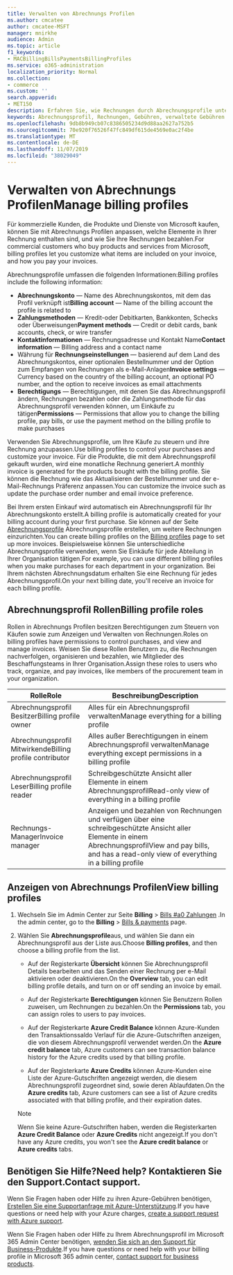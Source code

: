 ```yaml
---
title: Verwalten von Abrechnungs Profilen
ms.author: cmcatee
author: cmcatee-MSFT
manager: mnirkhe
audience: Admin
ms.topic: article
f1_keywords:
- MACBillingBillsPaymentsBillingProfiles
ms.service: o365-administration
localization_priority: Normal
ms.collection:
- commerce
ms.custom: ''
search.appverid:
- MET150
description: Erfahren Sie, wie Rechnungen durch Abrechnungsprofile unterstützt werden.
keywords: Abrechnungsprofil, Rechnungen, Gebühren, verwaltete Gebühren
ms.openlocfilehash: 9db8b949cb07c8386505234d9d88aa2627a752b5
ms.sourcegitcommit: 70e920f76526f47fc849df615de4569e0ac2f4be
ms.translationtype: MT
ms.contentlocale: de-DE
ms.lasthandoff: 11/07/2019
ms.locfileid: "38029049"
---
```

# <a name="manage-billing-profiles"></a><span data-ttu-id="2cf11-104">Verwalten von Abrechnungs Profilen</span><span class="sxs-lookup"><span data-stu-id="2cf11-104">Manage billing profiles</span></span>
<span data-ttu-id="2cf11-105">Für kommerzielle Kunden, die Produkte und Dienste von Microsoft kaufen, können Sie mit Abrechnungs Profilen anpassen, welche Elemente in Ihrer Rechnung enthalten sind, und wie Sie Ihre Rechnungen bezahlen.</span><span class="sxs-lookup"><span data-stu-id="2cf11-105">For commercial customers who buy products and services from Microsoft, billing profiles let you customize what items are included on your invoice, and how you pay your invoices.</span></span>

<span data-ttu-id="2cf11-106">Abrechnungsprofile umfassen die folgenden Informationen:</span><span class="sxs-lookup"><span data-stu-id="2cf11-106">Billing profiles include the following information:</span></span>

- <span data-ttu-id="2cf11-107">**Abrechnungskonto** &mdash; Name des Abrechnungskontos, mit dem das Profil verknüpft ist</span><span class="sxs-lookup"><span data-stu-id="2cf11-107">**Billing account** &mdash; Name of the billing account the profile is related to</span></span>
- <span data-ttu-id="2cf11-108">**Zahlungsmethoden** &mdash; Kredit-oder Debitkarten, Bankkonten, Schecks oder Überweisungen</span><span class="sxs-lookup"><span data-stu-id="2cf11-108">**Payment methods** &mdash; Credit or debit cards, bank accounts, check, or wire transfer</span></span>
- <span data-ttu-id="2cf11-109">**Kontaktinformationen** &mdash; Rechnungsadresse und Kontakt Name</span><span class="sxs-lookup"><span data-stu-id="2cf11-109">**Contact information** &mdash; Billing address and a contact name</span></span>
- <span data-ttu-id="2cf11-110">Währung für **Rechnungseinstellungen** &mdash; basierend auf dem Land des Abrechnungskontos, einer optionalen Bestellnummer und der Option zum Empfangen von Rechnungen als e-Mail-Anlagen</span><span class="sxs-lookup"><span data-stu-id="2cf11-110">**Invoice settings** &mdash; Currency based on the country of the billing account, an optional PO number, and the option to receive invoices as email attachments</span></span>
- <span data-ttu-id="2cf11-111">**Berechtigungs** &mdash; Berechtigungen, mit denen Sie das Abrechnungsprofil ändern, Rechnungen bezahlen oder die Zahlungsmethode für das Abrechnungsprofil verwenden können, um Einkäufe zu tätigen</span><span class="sxs-lookup"><span data-stu-id="2cf11-111">**Permissions** &mdash; Permissions that allow you to change the billing profile, pay bills, or use the payment method on the billing profile to make purchases</span></span>

<span data-ttu-id="2cf11-112">Verwenden Sie Abrechnungsprofile, um Ihre Käufe zu steuern und ihre Rechnung anzupassen.</span><span class="sxs-lookup"><span data-stu-id="2cf11-112">Use billing profiles to control your purchases and customize your invoice.</span></span> <span data-ttu-id="2cf11-113">Für die Produkte, die mit dem Abrechnungsprofil gekauft wurden, wird eine monatliche Rechnung generiert.</span><span class="sxs-lookup"><span data-stu-id="2cf11-113">A monthly invoice is generated for the products bought with the billing profile.</span></span> <span data-ttu-id="2cf11-114">Sie können die Rechnung wie das Aktualisieren der Bestellnummer und der e-Mail-Rechnungs Präferenz anpassen.</span><span class="sxs-lookup"><span data-stu-id="2cf11-114">You can customize the invoice such as update the purchase order number and email invoice preference.</span></span>

<span data-ttu-id="2cf11-115">Bei Ihrem ersten Einkauf wird automatisch ein Abrechnungsprofil für Ihr Abrechnungskonto erstellt.</span><span class="sxs-lookup"><span data-stu-id="2cf11-115">A billing profile is automatically created for your billing account during your first purchase.</span></span> <span data-ttu-id="2cf11-116">Sie können auf der Seite <a href="https://go.microsoft.com/fwlink/p/?linkid=2103629" target="_blank">Abrechnungsprofile</a> Abrechnungsprofile erstellen, um weitere Rechnungen einzurichten.</span><span class="sxs-lookup"><span data-stu-id="2cf11-116">You can create billing profiles on the <a href="https://go.microsoft.com/fwlink/p/?linkid=2103629" target="_blank">Billing profiles</a> page to set up more invoices.</span></span> <span data-ttu-id="2cf11-117">Beispielsweise können Sie unterschiedliche Abrechnungsprofile verwenden, wenn Sie Einkäufe für jede Abteilung in Ihrer Organisation tätigen.</span><span class="sxs-lookup"><span data-stu-id="2cf11-117">For example, you can use different billing profiles when you make purchases for each department in your organization.</span></span> <span data-ttu-id="2cf11-118">Bei Ihrem nächsten Abrechnungsdatum erhalten Sie eine Rechnung für jedes Abrechnungsprofil.</span><span class="sxs-lookup"><span data-stu-id="2cf11-118">On your next billing date, you'll receive an invoice for each billing profile.</span></span>

## <a name="billing-profile-roles"></a><span data-ttu-id="2cf11-119">Abrechnungsprofil Rollen</span><span class="sxs-lookup"><span data-stu-id="2cf11-119">Billing profile roles</span></span>

<span data-ttu-id="2cf11-120">Rollen in Abrechnungs Profilen besitzen Berechtigungen zum Steuern von Käufen sowie zum Anzeigen und Verwalten von Rechnungen.</span><span class="sxs-lookup"><span data-stu-id="2cf11-120">Roles on billing profiles have permissions to control purchases, and view and manage invoices.</span></span> <span data-ttu-id="2cf11-121">Weisen Sie diese Rollen Benutzern zu, die Rechnungen nachverfolgen, organisieren und bezahlen, wie Mitglieder des Beschaffungsteams in Ihrer Organisation.</span><span class="sxs-lookup"><span data-stu-id="2cf11-121">Assign these roles to users who track, organize, and pay invoices, like members of the procurement team in your organization.</span></span>

| <span data-ttu-id="2cf11-122">Rolle</span><span class="sxs-lookup"><span data-stu-id="2cf11-122">Role</span></span>                          | <span data-ttu-id="2cf11-123">Beschreibung</span><span class="sxs-lookup"><span data-stu-id="2cf11-123">Description</span></span>                                                                       |
|-----------------------------  |---------------------------------------------------------------------------------  |
| <span data-ttu-id="2cf11-124">Abrechnungsprofil Besitzer</span><span class="sxs-lookup"><span data-stu-id="2cf11-124">Billing profile owner</span></span>         | <span data-ttu-id="2cf11-125">Alles für ein Abrechnungsprofil verwalten</span><span class="sxs-lookup"><span data-stu-id="2cf11-125">Manage everything for a billing profile</span></span>                                           |
| <span data-ttu-id="2cf11-126">Abrechnungsprofil Mitwirkende</span><span class="sxs-lookup"><span data-stu-id="2cf11-126">Billing profile contributor</span></span>   | <span data-ttu-id="2cf11-127">Alles außer Berechtigungen in einem Abrechnungsprofil verwalten</span><span class="sxs-lookup"><span data-stu-id="2cf11-127">Manage everything except permissions in a billing profile</span></span>                         |
| <span data-ttu-id="2cf11-128">Abrechnungsprofil Leser</span><span class="sxs-lookup"><span data-stu-id="2cf11-128">Billing profile reader</span></span>        | <span data-ttu-id="2cf11-129">Schreibgeschützte Ansicht aller Elemente in einem Abrechnungsprofil</span><span class="sxs-lookup"><span data-stu-id="2cf11-129">Read-only view of everything in a billing profile</span></span>                                 |
| <span data-ttu-id="2cf11-130">Rechnungs-Manager</span><span class="sxs-lookup"><span data-stu-id="2cf11-130">Invoice manager</span></span>               | <span data-ttu-id="2cf11-131">Anzeigen und bezahlen von Rechnungen und verfügen über eine schreibgeschützte Ansicht aller Elemente in einem Abrechnungsprofil</span><span class="sxs-lookup"><span data-stu-id="2cf11-131">View and pay bills, and has a read-only view of everything in a billing profile</span></span>   |

## <a name="view-billing-profiles"></a><span data-ttu-id="2cf11-132">Anzeigen von Abrechnungs Profilen</span><span class="sxs-lookup"><span data-stu-id="2cf11-132">View billing profiles</span></span>

1. <span data-ttu-id="2cf11-133">Wechseln Sie im Admin Center zur Seite **Billing** \> <a href="https://go.microsoft.com/fwlink/p/?linkid=848039" target="_blank">Bills #a0 Zahlungen</a> .</span><span class="sxs-lookup"><span data-stu-id="2cf11-133">In the admin center, go to the **Billing** \> <a href="https://go.microsoft.com/fwlink/p/?linkid=848039" target="_blank">Bills & payments</a> page.</span></span>

2. <span data-ttu-id="2cf11-134">Wählen Sie **Abrechnungsprofile**aus, und wählen Sie dann ein Abrechnungsprofil aus der Liste aus.</span><span class="sxs-lookup"><span data-stu-id="2cf11-134">Choose **Billing profiles**, and then choose a billing profile from the list.</span></span>

    - <span data-ttu-id="2cf11-135">Auf der Registerkarte **Übersicht** können Sie Abrechnungsprofil Details bearbeiten und das Senden einer Rechnung per e-Mail aktivieren oder deaktivieren.</span><span class="sxs-lookup"><span data-stu-id="2cf11-135">On the **Overview** tab, you can edit billing profile details, and turn on or off sending an invoice by email.</span></span>

    - <span data-ttu-id="2cf11-136">Auf der Registerkarte **Berechtigungen** können Sie Benutzern Rollen zuweisen, um Rechnungen zu bezahlen.</span><span class="sxs-lookup"><span data-stu-id="2cf11-136">On the **Permissions** tab, you can assign roles to users to pay invoices.</span></span>

    - <span data-ttu-id="2cf11-137">Auf der Registerkarte **Azure Credit Balance** können Azure-Kunden den Transaktionssaldo Verlauf für die Azure-Gutschriften anzeigen, die von diesem Abrechnungsprofil verwendet werden.</span><span class="sxs-lookup"><span data-stu-id="2cf11-137">On the **Azure credit balance** tab, Azure customers can see transaction balance history for the Azure credits used by that billing profile.</span></span>

    - <span data-ttu-id="2cf11-138">Auf der Registerkarte **Azure Credits** können Azure-Kunden eine Liste der Azure-Gutschriften angezeigt werden, die diesem Abrechnungsprofil zugeordnet sind, sowie deren Ablaufdaten.</span><span class="sxs-lookup"><span data-stu-id="2cf11-138">On the **Azure credits** tab, Azure customers can see a list of Azure credits associated with that billing profile, and their expiration dates.</span></span>

    > [!NOTE]
    > <span data-ttu-id="2cf11-139">Wenn Sie keine Azure-Gutschriften haben, werden die Registerkarten **Azure Credit Balance** oder **Azure Credits** nicht angezeigt.</span><span class="sxs-lookup"><span data-stu-id="2cf11-139">If you don't have any Azure credits, you won't see the **Azure credit balance** or **Azure credits** tabs.</span></span>

## <a name="need-help-contact-support"></a><span data-ttu-id="2cf11-140">Benötigen Sie Hilfe?</span><span class="sxs-lookup"><span data-stu-id="2cf11-140">Need help?</span></span> <span data-ttu-id="2cf11-141">Kontaktieren Sie den Support.</span><span class="sxs-lookup"><span data-stu-id="2cf11-141">Contact support.</span></span>

<span data-ttu-id="2cf11-142">Wenn Sie Fragen haben oder Hilfe zu ihren Azure-Gebühren benötigen, <a href="https://portal.azure.com/#blade/Microsoft_Azure_Support/HelpAndSupportBlade/newsupportrequest" target="_blank">Erstellen Sie eine Supportanfrage mit Azure-Unterstützung</a>.</span><span class="sxs-lookup"><span data-stu-id="2cf11-142">If you have questions or need help with your Azure charges, <a href="https://portal.azure.com/#blade/Microsoft_Azure_Support/HelpAndSupportBlade/newsupportrequest" target="_blank">create a support request with Azure support</a>.</span></span>

<span data-ttu-id="2cf11-143">Wenn Sie Fragen haben oder Hilfe zu Ihrem Abrechnungsprofil im Microsoft 365 Admin Center benötigen, [wenden Sie sich an den Support für Business-Produkte](https://docs.microsoft.com/office365/admin/contact-support-for-business-products).</span><span class="sxs-lookup"><span data-stu-id="2cf11-143">If you have questions or need help with your billing profile in Microsoft 365 admin center, [contact support for business products](https://docs.microsoft.com/office365/admin/contact-support-for-business-products).</span></span>
